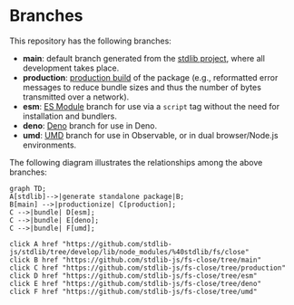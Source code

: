 <!--

@license Apache-2.0

Copyright (c) 2022 The Stdlib Authors.

Licensed under the Apache License, Version 2.0 (the "License");
you may not use this file except in compliance with the License.
You may obtain a copy of the License at

    http://www.apache.org/licenses/LICENSE-2.0

Unless required by applicable law or agreed to in writing, software
distributed under the License is distributed on an "AS IS" BASIS,
WITHOUT WARRANTIES OR CONDITIONS OF ANY KIND, either express or implied.
See the License for the specific language governing permissions and
limitations under the License.

-->

# Branches

This repository has the following branches:

-   **main**: default branch generated from the [stdlib project][stdlib-url], where all development takes place.
-   **production**: [production build][production-url] of the package (e.g., reformatted error messages to reduce bundle sizes and thus the number of bytes transmitted over a network).
-   **esm**: [ES Module][esm-url] branch for use via a `script` tag without the need for installation and bundlers.
-   **deno**: [Deno][deno-url] branch for use in Deno.
-   **umd**: [UMD][umd-url] branch for use in Observable, or in dual browser/Node.js environments.

The following diagram illustrates the relationships among the above branches:

```mermaid
graph TD;
A[stdlib]-->|generate standalone package|B;
B[main] -->|productionize| C[production];
C -->|bundle| D[esm];
C -->|bundle| E[deno];
C -->|bundle| F[umd];

click A href "https://github.com/stdlib-js/stdlib/tree/develop/lib/node_modules/%40stdlib/fs/close"
click B href "https://github.com/stdlib-js/fs-close/tree/main"
click C href "https://github.com/stdlib-js/fs-close/tree/production"
click D href "https://github.com/stdlib-js/fs-close/tree/esm"
click E href "https://github.com/stdlib-js/fs-close/tree/deno"
click F href "https://github.com/stdlib-js/fs-close/tree/umd"
```

[stdlib-url]: https://github.com/stdlib-js/stdlib/tree/develop/lib/node_modules/%40stdlib/fs/close
[production-url]: https://github.com/stdlib-js/fs-close/tree/production
[deno-url]: https://github.com/stdlib-js/fs-close/tree/deno
[umd-url]: https://github.com/stdlib-js/fs-close/tree/umd
[esm-url]: https://github.com/stdlib-js/fs-close/tree/esm